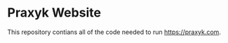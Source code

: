 Praxyk Website
================

This repository contians all of the code needed to run https://praxyk.com.

